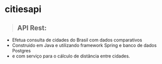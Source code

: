 # citiesapi

>## API Rest:
* Efetua consulta de cidades do Brasil com dados comparativos
* Construido em Java e utilizando framework Spring e banco de dados Postgres
* e com serviço para o cálculo de distância entre cidades.
